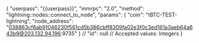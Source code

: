 {
    "userpass": "{{userpass}}",
    "mmrpc": "2.0",
    "method": "lightning::nodes::connect_to_node",
    "params": {
        "coin": "tBTC-TEST-lightning",
        "node_address": "038863cf8ab91046230f561cd5b386cbff8309fa02e3f0c3ed161a3aeb64a643b9@203.132.94.196:9735"
    }
    // "id": null // Accepted values: Integers
}